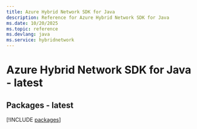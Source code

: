 ```yaml
---
title: Azure Hybrid Network SDK for Java
description: Reference for Azure Hybrid Network SDK for Java
ms.date: 10/20/2025
ms.topic: reference
ms.devlang: java
ms.service: hybridnetwork
---
```

# Azure Hybrid Network SDK for Java - latest
## Packages - latest
[!INCLUDE [packages](hybrid-network-index.md)]